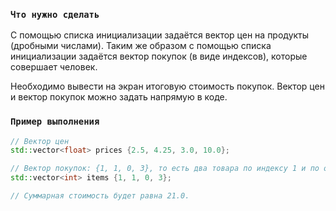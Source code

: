 ### `Что нужно сделать`

С помощью списка инициализации задаётся вектор цен на продукты (дробными числами). 
Таким же образом с помощью списка инициализации задаётся вектор покупок (в виде индексов), 
которые совершает человек. 

Необходимо вывести на экран итоговую стоимость покупок. 
Вектор цен и вектор покупок можно задать напрямую в коде.

### `Пример выполнения`

```C++
// Вектор цен
std::vector<float> prices {2.5, 4.25, 3.0, 10.0};

// Вектор покупок: {1, 1, 0, 3}, то есть два товара по индексу 1 и по одному — индексов 0 и 3
std::vector<int> items {1, 1, 0, 3};

// Суммарная стоимость будет равна 21.0.
```
